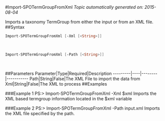 #Import-SPOTermGroupFromXml
*Topic automatically generated on: 2015-08-04*

Imports a taxonomy TermGroup from either the input or from an XML file.
##Syntax
```powershell
Import-SPOTermGroupFromXml [-Xml [<String>]]
```
&nbsp;

```powershell
Import-SPOTermGroupFromXml [-Path [<String>]]
```
&nbsp;

##Parameters
Parameter|Type|Required|Description
---------|----|--------|-----------
Path|String|False|The XML File to import the data from
Xml|String|False|The XML to process
##Examples

###Example 1
    PS:> Import-SPOTermGroupFromXml -Xml $xml
Imports the XML based termgroup information located in the $xml variable

###Example 2
    PS:> Import-SPOTermGroupFromXml -Path input.xml
Imports the XML file specified by the path.
